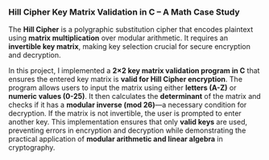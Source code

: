 ### **Hill Cipher Key Matrix Validation in C – A Math Case Study**  

The **Hill Cipher** is a polygraphic substitution cipher that encodes plaintext using **matrix multiplication** over modular arithmetic. It requires an **invertible key matrix**, making key selection crucial for secure encryption and decryption.  

In this project, I implemented a **2×2 key matrix validation program in C** that ensures the entered key matrix is **valid for Hill Cipher encryption**. The program allows users to input the matrix using either **letters (A-Z)** or **numeric values (0-25)**. It then calculates the **determinant** of the matrix and checks if it has a **modular inverse (mod 26)**—a necessary condition for decryption. If the matrix is not invertible, the user is prompted to enter another key. This implementation ensures that only **valid keys** are used, preventing errors in encryption and decryption while demonstrating the practical application of **modular arithmetic and linear algebra** in cryptography.
